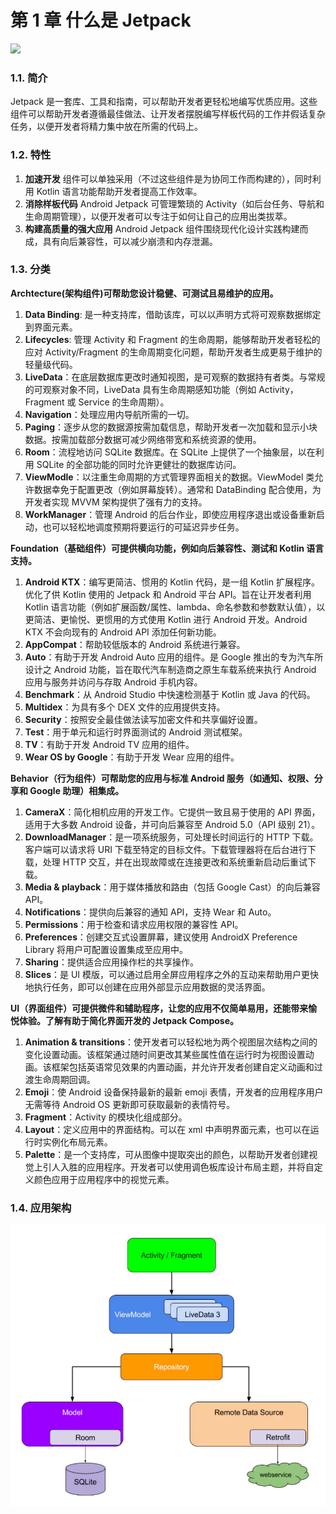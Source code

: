 # 第 1 章 什么是 Jetpack

![](https://upload-images.jianshu.io/upload_images/9271486-ad2774dcb1fc29c4.png?imageMogr2/auto-orient/strip|imageView2/2/w/1200/format/webp)

### 1.1. 简介

Jetpack 是一套库、工具和指南，可以帮助开发者更轻松地编写优质应用。这些组件可以帮助开发者遵循最佳做法、让开发者摆脱编写样板代码的工作并假话复杂任务，以便开发者将精力集中放在所需的代码上。

### 1.2. 特性

1.  **加速开发** 组件可以单独采用（不过这些组件是为协同工作而构建的），同时利用 Kotlin 语言功能帮助开发者提高工作效率。
2. **消除样板代码** Android Jetpack 可管理繁琐的 Activity（如后台任务、导航和生命周期管理），以便开发者可以专注于如何让自己的应用出类拔萃。
3. **构建高质量的强大应用** Android Jetpack 组件围绕现代化设计实践构建而成，具有向后兼容性，可以减少崩溃和内存泄漏。

### 1.3. 分类

**Archtecture(架构组件)可帮助您设计稳健、可测试且易维护的应用。**

1. **Data Binding**: 是一种支持库，借助该库，可以以声明方式将可观察数据绑定到界面元素。
2. **Lifecycles**: 管理 Activity 和 Fragment 的生命周期，能够帮助开发者轻松的应对 Activity/Fragment 的生命周期变化问题，帮助开发者生成更易于维护的轻量级代码。
3. **LiveData**：在底层数据库更改时通知视图，是可观察的数据持有者类。与常规的可观察对象不同，LiveData 具有生命周期感知功能（例如 Activity，Fragment 或 Service 的生命周期）。
4. **Navigation**：处理应用内导航所需的一切。
5. **Paging**：逐步从您的数据源按需加载信息，帮助开发者一次加载和显示小块数据。按需加载部分数据可减少网络带宽和系统资源的使用。
6. **Room**：流程地访问 SQLite 数据库。在 SQLite 上提供了一个抽象层，以在利用 SQLite 的全部功能的同时允许更健壮的数据库访问。
7. **ViewModle**：以注重生命周期的方式管理界面相关的数据。ViewModel 类允许数据幸免于配置更改（例如屏幕旋转）。通常和 DataBinding 配合使用，为开发者实现 MVVM 架构提供了强有力的支持。
8. **WorkManager**：管理 Android 的后台作业，即使应用程序退出或设备重新启动，也可以轻松地调度预期将要运行的可延迟异步任务。

**Foundation（基础组件）可提供横向功能，例如向后兼容性、测试和 Kotlin 语言支持。**

1. **Android KTX**：编写更简洁、惯用的 Kotlin 代码，是一组 Kotlin 扩展程序。优化了供 Kotlin 使用的 Jetpack 和 Android 平台 API。旨在让开发者利用 Kotlin 语言功能（例如扩展函数/属性、lambda、命名参数和参数默认值），以更简洁、更愉悦、更惯用的方式使用 Kotlin 进行 Android 开发。Android KTX 不会向现有的 Android API 添加任何新功能。
2. **AppCompat**：帮助较低版本的 Android 系统进行兼容。
3. **Auto**：有助于开发 Android Auto 应用的组件。是 Google 推出的专为汽车所设计之 Android 功能，旨在取代汽车制造商之原生车载系统来执行 Android 应用与服务并访问与存取 Android 手机内容。
4. **Benchmark**：从 Android Studio 中快速检测基于 Kotlin 或 Java 的代码。
5. **Multidex**：为具有多个 DEX 文件的应用提供支持。
6. **Security**：按照安全最佳做法读写加密文件和共享偏好设置。
7. **Test**：用于单元和运行时界面测试的 Android 测试框架。
8. **TV**：有助于开发 Android TV 应用的组件。
9. **Wear OS by Google**：有助于开发 Wear 应用的组件。

**Behavior（行为组件）可帮助您的应用与标准 Android 服务（如通知、权限、分享和 Google 助理）相集成。**

1. **CameraX**：简化相机应用的开发工作。它提供一致且易于使用的 API 界面，适用于大多数 Android 设备，并可向后兼容至 Android 5.0（API 级别 21）。
2. **DownloadManager**：是一项系统服务，可处理长时间运行的 HTTP 下载。客户端可以请求将 URI 下载至特定的目标文件。下载管理器将在后台进行下载，处理 HTTP 交互，并在出现故障或在连接更改和系统重新启动后重试下载。
3. **Media & playback**：用于媒体播放和路由（包括 Google Cast）的向后兼容 API。
4. **Notifications**：提供向后兼容的通知 API，支持 Wear 和 Auto。
5. **Permissions**：用于检查和请求应用权限的兼容性 API。
6. **Preferences**：创建交互式设置屏幕，建议使用 AndroidX Preference Library 将用户可配置设置集成至应用中。
7. **Sharing**：提供适合应用操作栏的共享操作。
8. **Slices**：是 UI 模版，可以通过启用全屏应用程序之外的互动来帮助用户更快地执行任务，即可以创建在应用外部显示应用数据的灵活界面。

**UI（界面组件）可提供微件和辅助程序，让您的应用不仅简单易用，还能带来愉悦体验。了解有助于简化界面开发的 Jetpack Compose。**

1. **Animation & transitions**：使开发者可以轻松地为两个视图层次结构之间的变化设置动画。该框架通过随时间更改其某些属性值在运行时为视图设置动画。该框架包括英语常见效果的内置动画，并允许开发者创建自定义动画和过渡生命周期回调。
2. **Emoji**：使 Android 设备保持最新的最新 emoji 表情，开发者的应用程序用户无需等待 Android OS 更新即可获取最新的表情符号。
3. **Fragment**：Activity 的模块化组成部分。
4. **Layout**：定义应用中的界面结构。可以在 xml 中声明界面元素，也可以在运行时实例化布局元素。
5. **Palette**：是一个支持库，可从图像中提取突出的颜色，以帮助开发者创建视觉上引人入胜的应用程序。开发者可以使用调色板库设计布局主题，并将自定义颜色应用于应用程序中的视觉元素。

### 1.4. 应用架构

![](./img/应用架构.png)



